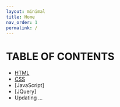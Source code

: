 ```yaml
---
layout: minimal
title: Home
nav_order: 1
permalink: /
---
```

# TABLE OF CONTENTS
* [HTML](html/index.md)
* [CSS](css/index.md)
* [JavaScript]
* [JQuery]
* Updating ...
